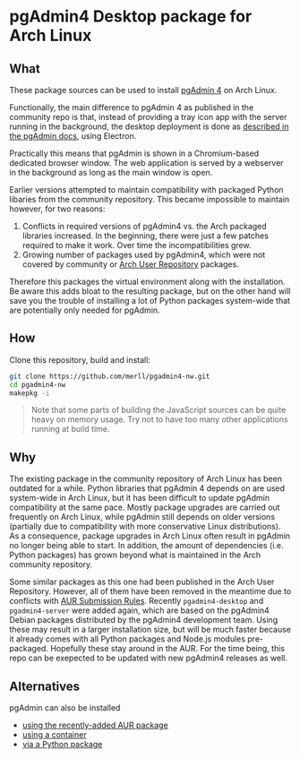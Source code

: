 # pgAdmin4 Desktop package for Arch Linux

## What

These package sources can be used to install [pgAdmin 4](https://www.pgadmin.org/) on Arch Linux.

Functionally, the main difference to pgAdmin 4 as published in the community repo
is that, instead of providing a tray icon app with the server running in the background,
the desktop deployment is done as
[described in the pgAdmin docs](https://www.pgadmin.org/docs/pgadmin4/latest/desktop_deployment.html),
using Electron.

Practically this means that pgAdmin is shown in a Chromium-based dedicated browser
window. The web application is served by a webserver in the background as long as
the main window is open.

Earlier versions attempted to maintain compatibility with packaged Python
libaries from the community repository. This became impossible to maintain however,
for two reasons:

1. Conflicts in required versions of pgAdmin4 vs. the Arch packaged libraries increased.
   In the beginning, there were just a few patches required to make it work. Over
   time the incompatibilities grew.
2. Growing number of packages used by pgAdmin4, which were not covered by community
   or [Arch User Repository](https://aur.archlinux.org/) packages.

Therefore this packages the virtual environment along with the installation. Be aware
this adds bloat to the resulting package, but on the other hand will save you the
trouble of installing a lot of Python packages system-wide that are potentially
only needed for pgAdmin.

## How

Clone this repository, build and install:

```sh
git clone https://github.com/merll/pgadmin4-nw.git
cd pgadmin4-nw
makepkg -i
```

> Note that some parts of building the JavaScript sources can be quite heavy on memory
> usage. Try not to have too many other applications running at build time.

## Why

The existing package in the community repository of Arch Linux has been outdated for a
while. Python libraries that pgAdmin 4 depends on are used system-wide in Arch Linux,
but it has been difficult to update pgAdmin compatibility at the same pace. Mostly 
package upgrades are carried out frequently on Arch Linux, while pgAdmin still depends
on older versions (partially due to compatibility with more conservative Linux
distributions). As a consequence, package upgrades in Arch Linux often result in
pgAdmin no longer being able to start. In addition, the amount of dependencies
(i.e. Python packages) has grown beyond what is maintained in the Arch
community repository.

Some similar packages as this one had been published in the Arch User
Repository. However, all of them have been removed in the meantime due to conflicts with
[AUR Submission Rules](https://wiki.archlinux.org/title/AUR_submission_guidelines).
Recently `pgadmin4-desktop` and `pgadmin4-server` were added again, which are based on
the pgAdmin4 Debian packages distributed by the pgAdmin4 development team. Using these
may result in a larger installation size, but will be much faster because it already
comes with all Python packages and Node.js modules pre-packaged. Hopefully these stay
around in the AUR. For the time being, this repo can be exepected to be updated with
new pgAdmin4 releases as well.

## Alternatives

pgAdmin can also be installed

* [using the recently-added AUR package](https://aur.archlinux.org/packages/pgadmin4-desktop)
* [using a container](https://www.pgadmin.org/docs/pgadmin4/latest/container_deployment.html)
* [via a Python package](https://www.pgadmin.org/download/pgadmin-4-python/)
